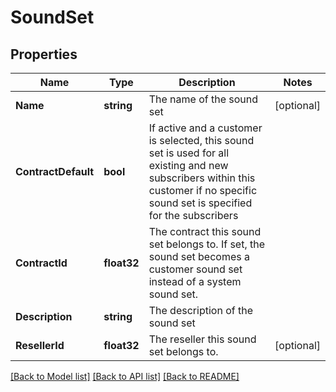 # SoundSet

## Properties

Name | Type | Description | Notes
------------ | ------------- | ------------- | -------------
**Name** | **string** | The name of the sound set | [optional] 
**ContractDefault** | **bool** | If active and a customer is selected, this sound set is used for all existing and new subscribers within this customer if no specific sound set is specified for the subscribers | 
**ContractId** | **float32** | The contract this sound set belongs to. If set, the sound set becomes a customer sound set instead of a system sound set. | 
**Description** | **string** | The description of the sound set | 
**ResellerId** | **float32** | The reseller this sound set belongs to. | [optional] 

[[Back to Model list]](../README.md#documentation-for-models) [[Back to API list]](../README.md#documentation-for-api-endpoints) [[Back to README]](../README.md)


